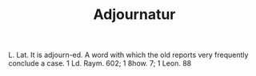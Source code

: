 ---
title: Adjournatur
letter: A
permalink: "/definitions/adjournatur.html"
body: L. Lat. It is adjourn-ed. A word with which the old reports very frequently
  conclude a case. 1 Ld. Raym. 602; 1 8how. 7; 1 Leon. 88
published_at: '2018-07-07'
layout: post
---